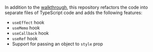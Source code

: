 In addition to the [walkthrough](https://pomb.us/build-your-own-react/), this repository refactors the code into separate files of TypeScript code and adds the following features:
- `useEffect` hook
- `useMemo` hook
- `useCallback` hook
- `useRef` hook
- Support for passing an object to `style` prop